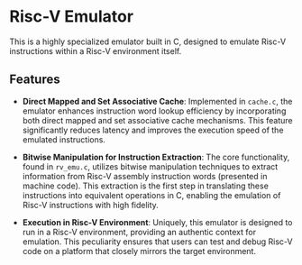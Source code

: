 # Risc-V Emulator

This is a highly specialized emulator built in C, designed to emulate Risc-V instructions within a Risc-V environment itself.

## Features

- **Direct Mapped and Set Associative Cache**: Implemented in `cache.c`, the emulator enhances instruction word lookup efficiency by incorporating both direct mapped and set associative cache mechanisms. This feature significantly reduces latency and improves the execution speed of the emulated instructions.

- **Bitwise Manipulation for Instruction Extraction**: The core functionality, found in `rv_emu.c`, utilizes bitwise manipulation techniques to extract information from Risc-V assembly instruction words (presented in machine code). This extraction is the first step in translating these instructions into equivalent operations in C, enabling the emulation of Risc-V instructions with high fidelity.

- **Execution in Risc-V Environment**: Uniquely, this emulator is designed to run in a Risc-V environment, providing an authentic context for emulation. This peculiarity ensures that users can test and debug Risc-V code on a platform that closely mirrors the target environment.
